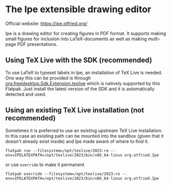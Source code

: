 # The Ipe extensible drawing editor

Official website: https://ipe.otfried.org/

Ipe is a drawing editor for creating figures in PDF format. It supports making small figures for inclusion into LaTeX-documents as well as making multi-page PDF presentations.

## Using TeX Live with the SDK (recommended)

To use LaTeX to typeset labels in Ipe, an installation of TeX Live is needed. One way this can be provided is through [org.freedesktop.Sdk.Extension.texlive](https://github.com/flathub/org.freedesktop.Sdk.Extension.texlive/) which is natively supported by this Flatpak. Just install the latest version of the SDK and it is automatically detected and used.

## Using an existing TeX Live installation (not recommended)

Sometimes it is preferred to use an existing upstream TeX Live installation. In this case an existing path can be mounted into the sandbox (given that it doesn't already exist inside) and Ipe made aware of where to find it.

```
flatpak run --filesystem=/opt/texlive/2023:ro --env=IPELATEXPATH=/opt/texlive/2023/bin/x86_64-linux org.otfried.Ipe
```

or use `override` to make it permanent

```
flatpak override --filesystem=/opt/texlive/2023:ro --env=IPELATEXPATH=/opt/texlive/2023/bin/x86_64-linux org.otfried.Ipe
```
